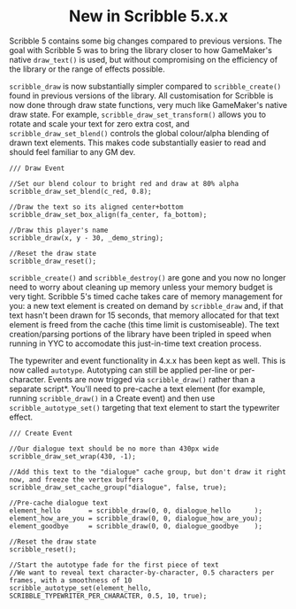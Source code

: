<h1 align="center">New in Scribble 5.x.x</h1>

Scribble 5 contains some big changes compared to previous versions. The goal with Scribble 5 was to bring the library closer to how GameMaker's native `draw_text()` is used, but without compromising on the efficiency of the library or the range of effects possible.

`scribble_draw` is now substantially simpler compared to `scribble_create()` found in previous versions of the library. All customisation for Scribble is now done through draw state functions, very much like GameMaker's native draw state. For example, `scribble_draw_set_transform()` allows you to rotate and scale your text for zero extra cost, and `scribble_draw_set_blend()` controls the global colour/alpha blending of drawn text elements. This makes code substantially easier to read and should feel familiar to any GM dev.

```gml
/// Draw Event

//Set our blend colour to bright red and draw at 80% alpha
scribble_draw_set_blend(c_red, 0.8);

//Draw the text so its aligned center+bottom
scribble_draw_set_box_align(fa_center, fa_bottom);

//Draw this player's name
scribble_draw(x, y - 30, _demo_string);

//Reset the draw state
scribble_draw_reset();
```

`scribble_create()` and `scribble_destroy()` are gone and you now no longer need to worry about cleaning up memory unless your memory budget is very tight. Scribble 5's timed cache takes care of memory management for you: a new text element is created on demand by `scribble_draw` and, if that text hasn't been drawn for 15 seconds, that memory allocated for that text element is freed from the cache (this time limit is customiseable). The text creation/parsing portions of the library have been tripled in speed when running in YYC to accomodate this just-in-time text creation process.

The typewriter and event functionality in 4.x.x has been kept as well. This is now called `autotype`. Autotyping can still be applied per-line or per-character. Events are now trigged via `scribble_draw()` rather than a separate script\*. You'll need to pre-cache a text element (for example, running `scribble_draw()` in a Create event) and then use `scribble_autotype_set()` targeting that text element to start the typewriter effect.

```gml
/// Create Event

//Our dialogue text should be no more than 430px wide
scribble_draw_set_wrap(430, -1);

//Add this text to the "dialogue" cache group, but don't draw it right now, and freeze the vertex buffers
scribble_draw_set_cache_group("dialogue", false, true); 

//Pre-cache dialogue text
element_hello       = scribble_draw(0, 0, dialogue_hello      );
element_how_are_you = scribble_draw(0, 0, dialogue_how_are_you);
element_goodbye     = scribble_draw(0, 0, dialogue_goodbye    );

//Reset the draw state
scribble_reset();

//Start the autotype fade for the first piece of text
//We want to reveal text character-by-character, 0.5 characters per frames, with a smoothness of 10
scribble_autotype_set(element_hello, SCRIBBLE_TYPEWRITER_PER_CHARACTER, 0.5, 10, true);
```

